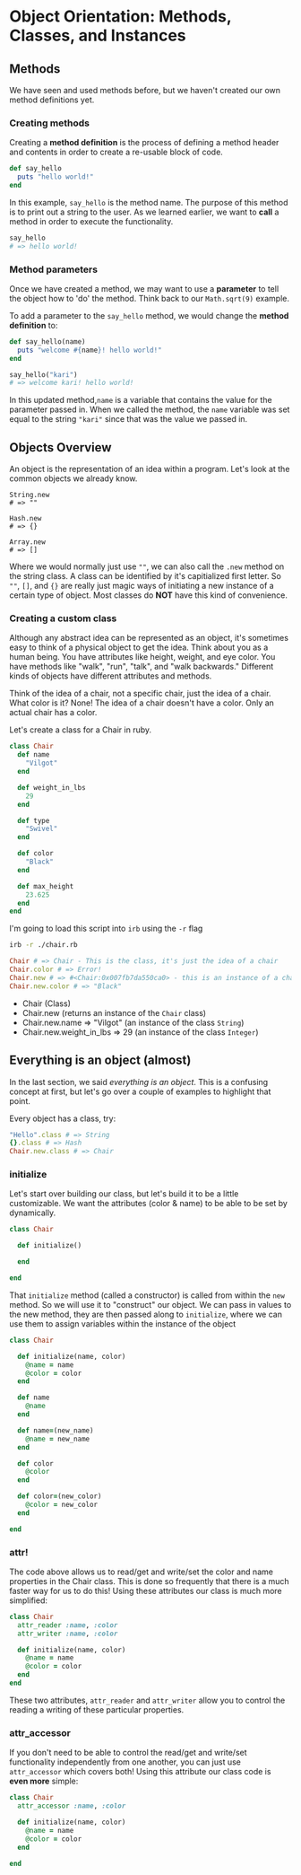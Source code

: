 # Object Orientation: Methods, Classes, and Instances

## Methods
We have seen and used methods before, but we haven't created our own method definitions yet.  

### Creating methods

Creating a __method definition__ is the process of defining a method header and contents in order to create a re-usable block of code. 

```ruby
def say_hello
  puts "hello world!"
end
```

In this example, ```say_hello``` is the method name. The purpose of this method is to print out a string to the user. As we learned earlier, we want to __call__ a method in order to execute the functionality.

```ruby
say_hello
# => hello world!
```

### Method parameters

Once we have created a method, we may want to use a __parameter__ to tell the object how to 'do' the method. Think back to our ```Math.sqrt(9)``` example.

To add a parameter to the ```say_hello``` method, we would change the __method definition__ to:

```ruby
def say_hello(name)
  puts "welcome #{name}! hello world!"
end

say_hello("kari")
# => welcome kari! hello world!
```  

In this updated method,```name``` is a variable that contains the value for the parameter passed in. When we called the method, the ```name``` variable was set equal to the string ```"kari"``` since that was the value we passed in.  


## Objects Overview
An object is the representation of an idea within a program.
Let's look at the common objects we already know.

```
String.new
# => ""

Hash.new
# => {}

Array.new
# => []
```

Where we would normally just use `""`, we can also call the `.new` method on the string class.
A class can be identified by it's capitialized first letter. So `""`, `[]`, and `{}` are really just magic
ways of initiating a new instance of a certain type of object. Most classes do **NOT** have this kind of
convenience.



### Creating a custom class

Although any abstract idea can be represented as an object, it's sometimes easy to think of a physical object to get the idea. Think about you as a human being. You have attributes like height, weight, and eye color. You have methods like "walk", "run", "talk", and "walk backwards." Different kinds of objects have different attributes and methods.

Think of the idea of a chair, not a specific chair, just the idea of a chair. What color is it? None! The idea of a chair doesn't have a color. Only an actual chair has a color.

Let's create a class for a Chair in ruby.

```ruby
class Chair
  def name
    "Vilgot"
  end  

  def weight_in_lbs
    29
  end

  def type
    "Swivel"
  end

  def color
    "Black"
  end

  def max_height
    23.625
  end
end
```

I'm going to load this script into `irb` using the `-r` flag

```bash
irb -r ./chair.rb
```

```ruby
Chair # => Chair - This is the class, it's just the idea of a chair
Chair.color # => Error!
Chair.new # => #<Chair:0x007fb7da550ca0> - this is an instance of a chair, it has a color
Chair.new.color # => "Black"
```

+ Chair (Class)
+ Chair.new (returns an instance of the `Chair` class)
+ Chair.new.name => "Vilgot" (an instance of the class `String`)
+ Chair.new.weight_in_lbs => 29 (an instance of the class `Integer`)

## Everything is an object (almost)
In the last section, we said *everything is an object*. This is a confusing concept at first, but let's go over a couple of examples to highlight that point.

Every object has a class, try:

```ruby
"Hello".class # => String
{}.class # => Hash
Chair.new.class # => Chair
```

### initialize

Let's start over building our class, but let's build it to be a little customizable.
We want the attributes (color & name) to be able to be set by dynamically.


```ruby
class Chair

  def initialize()

  end

end
```

That `initialize` method (called a constructor) is called from within the `new` method. So we will use it to "construct" our object.
We can pass in values to the new method, they are then passed along to `initialize`, where we can use them to assign variables within the instance of the object

```ruby
class Chair

  def initialize(name, color)
    @name = name
    @color = color
  end

  def name
    @name
  end

  def name=(new_name)
    @name = new_name
  end

  def color
    @color
  end

  def color=(new_color)
    @color = new_color
  end

end
```

### attr!

The code above allows us to read/get and write/set the color and name properties in the Chair class. This is done so frequently that there is a much faster way for us to do this! Using these attributes our class is much more simplified:

```ruby
class Chair
  attr_reader :name, :color
  attr_writer :name, :color

  def initialize(name, color)
    @name = name
    @color = color
  end
end
```

These two attributes, ```attr_reader``` and ```attr_writer``` allow you to control the reading a writing of these particular properties.

### attr_accessor

If you don't need to be able to control the read/get and write/set functionality independently from one another, you can just use ```attr_accessor``` which covers both! Using this attribute our class code is __even more__ simple:

```ruby
class Chair
  attr_accessor :name, :color

  def initialize(name, color)
    @name = name
    @color = color
  end

end
```
